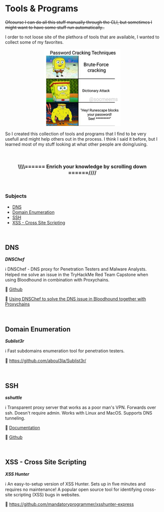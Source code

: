 # Tools & Programs

<s>Ofcourse I can do all this stuff manually through the CLI, but sometimes I might want to have some stuff run automatically..</s>

I order to not loose site of the plethora of tools that are available, I wanted to collect some of my favorites.

<p align="center"><img alt="No judgin my meme usage plz" src="https://github.com/Kevinovitz/cyber-security-megathread/blob/main/images/Cyber_Meme_11.png" width="250" /></p>

So I created this collection of tools and programs that I find to be very usefull and might help others out in the process. I think I said it before, but I learned most of my stuff looking at what other people are doing/using.

</br>

<h3><p align="center">\\\\====== Enrich your knowledge by scrolling down ======////</p></h3>

</br>

<h3>Subjects</h3>

- [DNS](#dns)
- [Domain Enumeration](#domain-enumeration)
- [SSH](#ssh)
- [XSS - Cross Site Scripting](xss---cross-site-scripting)

</br>

<h2>DNS</h2>

***DNSChef***

ℹ️ DNSChef - DNS proxy for Penetration Testers and Malware Analysts. Helped me solve an issue in the TryHackMe Red Team Capstone when using Bloodhound in combination with Proxychains.

🔗 [Github](https://github.com/iphelix/dnschef)

🔗 [Using DNSChef to solve the DNS issue in Bloodhound together with Proxychains](https://www.youtube.com/watch?v=4ydjpSSKQ8g)

</br>

<h2>Domain Enumeration</h2>

***Sublist3r***

ℹ️ Fast subdomains enumeration tool for penetration testers.

🔗 https://github.com/aboul3la/Sublist3r/

</br>

<h2>SSH</h2>

***sshuttle***

ℹ️ Transparent proxy server that works as a poor man's VPN. Forwards over ssh. Doesn't require admin. Works with Linux and MacOS. Supports DNS tunneling.

🔗 [Documentation](https://sshuttle.readthedocs.io/en/stable/overview.html)

🔗 [Github](https://github.com/sshuttle/sshuttle)

</br>

<h2>XSS - Cross Site Scripting</h2>

***XSS Hunter***

ℹ️ An easy-to-setup version of XSS Hunter. Sets up in five minutes and requires no maintenance! A popular open source tool for identifying cross-site scripting (XSS) bugs in websites.

🔗 https://github.com/mandatoryprogrammer/xsshunter-express

</br>

<!--- 
***NAME***

ℹ️ 

🔗 

</br>

--->
